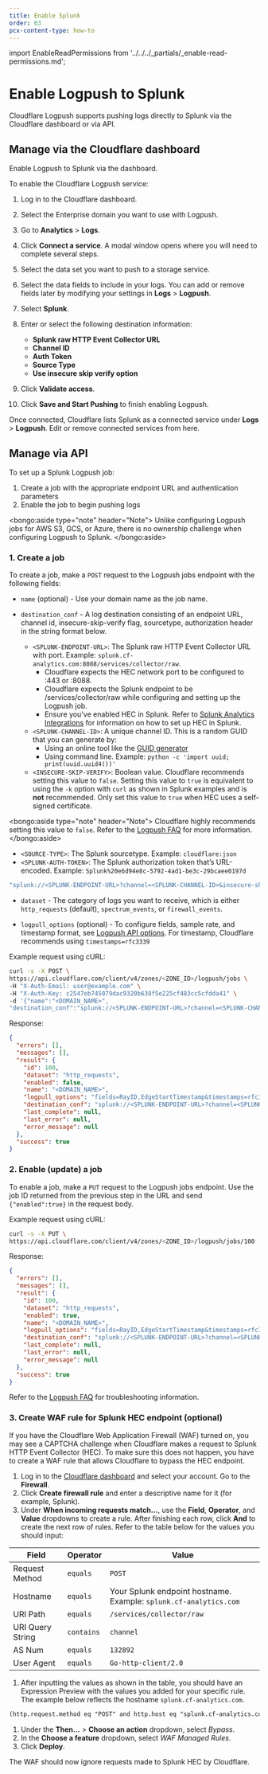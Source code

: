 ```yaml
---
title: Enable Splunk
order: 63
pcx-content-type: how-to
---
```


import EnableReadPermissions from '../../../_partials/_enable-read-permissions.md';

# Enable Logpush to Splunk

Cloudflare Logpush supports pushing logs directly to Splunk via the Cloudflare dashboard or via API.

## Manage via the Cloudflare dashboard

Enable Logpush to Splunk via the dashboard.

To enable the Cloudflare Logpush service:

1. Log in to the Cloudflare dashboard.

1. Select the Enterprise domain you want to use with Logpush.

1. Go to **Analytics** > **Logs**.

1. Click **Connect a service**. A modal window opens where you will need to complete several steps.

1. Select the data set you want to push to a storage service.

1. Select the data fields to include in your logs. You can add or remove fields later by modifying your settings in **Logs** > **Logpush**.

1. Select **Splunk**.

1. Enter or select the following destination information:

   - **Splunk raw HTTP Event Collector URL**
   - **Channel ID**
   - **Auth Token**
   - **Source Type**
   - **Use insecure skip verify option**

1. Click **Validate access**.

1. Click **Save and Start Pushing** to finish enabling Logpush.

Once connected, Cloudflare lists Splunk as a connected service under **Logs** > **Logpush**. Edit or remove connected services from here.

## Manage via API

To set up a Splunk Logpush job:

1. Create a job with the appropriate endpoint URL and authentication parameters
1. Enable the job to begin pushing logs

<bongo:aside type="note" header="Note">
Unlike configuring Logpush jobs for AWS S3, GCS, or Azure, there is no ownership challenge when configuring Logpush to Splunk.
</bongo:aside>

<EnableReadPermissions />

### 1. Create a job

To create a job, make a `POST` request to the Logpush jobs endpoint with the following fields:

- `name` (optional) - Use your domain name as the job name.
- `destination_conf` - A log destination consisting of an endpoint URL, channel id, insecure-skip-verify flag, sourcetype, authorization header in the string format below.

  - `<SPLUNK-ENDPOINT-URL>`: The Splunk raw HTTP Event Collector URL with port. Example: `splunk.cf-analytics.com:8088/services/collector/raw`.
    - Cloudflare expects the HEC network port to be configured to :443 or :8088.
    - Cloudflare expects the Splunk endpoint to be /services/collector/raw while configuring and setting up the Logpush job.
    - Ensure you've enabled HEC in Splunk. Refer to [Splunk Analytics Integrations](https://developers.cloudflare.com/fundamentals/data-products/analytics-integrations/splunk) for information on how to set up HEC in Splunk.
  - `<SPLUNK-CHANNEL-ID>`: A unique channel ID. This is a random GUID that you can generate by:
    - Using an online tool like the [GUID generator](https://www.guidgenerator.com/)
    - Using command line. Example: `python -c 'import uuid; print(uuid.uuid4())'`
  - `<INSECURE-SKIP-VERIFY>`: Boolean value. Cloudflare recommends setting this value to `false`. Setting this value to `true` is equivalent to using the `-k` option with `curl` as shown in Splunk examples and is **not** recommended. Only set this value to `true` when HEC uses a self-signed certificate.

<bongo:aside type="note" header="Note">  Cloudflare highly recommends setting this value to <code class="InlineCode">false</code>. Refer to
  the <a href="/faq#logpush-faq">Logpush FAQ</a> for more information.</bongo:aside>

- `<SOURCE-TYPE>`: The Splunk sourcetype. Example: `cloudflare:json`
- `<SPLUNK-AUTH-TOKEN>`: The Splunk authorization token that’s URL-encoded. Example: `Splunk%20e6d94e8c-5792-4ad1-be3c-29bcaee0197d`

```bash
"splunk://<SPLUNK-ENDPOINT-URL>?channel=<SPLUNK-CHANNEL-ID>&insecure-skip-verify=<INSECURE-SKIP-VERIFY>&sourcetype=<SOURCE-TYPE>&header_Authorization=<SPLUNK-AUTH-TOKEN>"
```

- `dataset` - The category of logs you want to receive, which is either `http_requests` (default), `spectrum_events`, or `firewall_events`.

- `logpull_options` (optional) - To configure fields, sample rate, and timestamp format, see [Logpush API options](/get-started/logpush-configuration-api/understanding-logpush-api#options). For timestamp, Cloudflare recommends using `timestamps=rfc3339`

Example request using cURL:

```bash
curl -s -X POST \
https://api.cloudflare.com/client/v4/zones/<ZONE_ID>/logpush/jobs \
-H "X-Auth-Email: user@example.com" \
-H "X-Auth-Key: c2547eb745079dac9320b638f5e225cf483cc5cfdda41" \
-d '{"name":"<DOMAIN_NAME>",
"destination_conf":"splunk://<SPLUNK-ENDPOINT-URL>?channel=<SPLUNK-CHANNEL-ID>&insecure-skip-verify=<INSECURE-SKIP-VERIFY>&sourcetype=<SOURCE-TYPE>&header_Authorization=<SPLUNK-AUTH-TOKEN>",  "logpull_options":"fields=RayID,EdgeStartTimestamp&timestamps=rfc3339", "dataset":"http_requests"}' | jq .
```

Response:

```json
{
  "errors": [],
  "messages": [],
  "result": {
    "id": 100,
    "dataset": "http_requests",
    "enabled": false,
    "name": "<DOMAIN_NAME>",
    "logpull_options": "fields=RayID,EdgeStartTimestamp&timestamps=rfc3339",
    "destination_conf": "splunk://<SPLUNK-ENDPOINT-URL>?channel=<SPLUNK-CHANNEL-ID>&insecure-skip-verify=<INSECURE-SKIP-VERIFY>&sourcetype=<SOURCE-TYPE>&header_Authorization=<SPLUNK-AUTH-TOKEN>",
    "last_complete": null,
    "last_error": null,
    "error_message": null
  },
  "success": true
}
```

### 2. Enable (update) a job

To enable a job, make a `PUT` request to the Logpush jobs endpoint. Use the job ID returned from the previous step in the URL and send `{"enabled":true}` in the request body.

Example request using cURL:

```bash
curl -s -X PUT \
https://api.cloudflare.com/client/v4/zones/<ZONE_ID>/logpush/jobs/100 -d'{"enabled":true}' | jq .
```

Response:

```json
{
  "errors": [],
  "messages": [],
  "result": {
    "id": 100,
    "dataset": "http_requests",
    "enabled": true,
    "name": "<DOMAIN_NAME>",
    "logpull_options": "fields=RayID,EdgeStartTimestamp&timestamps=rfc3339",
    "destination_conf": "splunk://<SPLUNK-ENDPOINT-URL>?channel=<SPLUNK-CHANNEL-ID>&insecure-skip-verify=<INSECURE-SKIP-VERIFY>&sourcetype=<SOURCE-TYPE>&header_Authorization=<SPLUNK-AUTH-TOKEN>",
    "last_complete": null,
    "last_error": null,
    "error_message": null
  },
  "success": true
}
```

Refer to the [Logpush FAQ](../../../faq#logpush-faq) for troubleshooting information.

### 3. Create WAF rule for Splunk HEC endpoint (optional)

If you have the Cloudflare Web Application Firewall (WAF) turned on, you may see a CAPTCHA challenge when Cloudflare makes a request to Splunk HTTP Event Collector (HEC). To make sure this does not happen, you have to create a WAF rule that allows Cloudflare to bypass the HEC endpoint.

1. Log in to the [Cloudflare dashboard](https://dash.cloudflare.com/) and select your account. Go to the **Firewall**.
1. Click **Create firewall rule** and enter a descriptive name for it (for example, Splunk).
1. Under **When incoming requests match...**, use the **Field**, **Operator**, and **Value** dropdowns to create a rule. After finishing each row, click **And** to create the next row of rules. Refer to the table below for the values you should input:

  <TableWrap>

| Field            | Operator   | Value                                                             |
| ---------------- | ---------- | ----------------------------------------------------------------- |
| Request Method   | `equals`   | `POST`                                                            |
| Hostname         | `equals`   | Your Splunk endpoint hostname. Example: `splunk.cf-analytics.com` |
| URI Path         | `equals`   | `/services/collector/raw`                                         |
| URI Query String | `contains` | `channel`                                                         |
| AS Num           | `equals`   | `132892`                                                          |
| User Agent       | `equals`   | `Go-http-client/2.0`                                              |

  </TableWrap>

1. After inputting the values as shown in the table, you should have an Expression Preview with the values you added for your specific rule. The example below reflects the hostname `splunk.cf-analytics.com`.

```txt
(http.request.method eq "POST" and http.host eq "splunk.cf-analytics.com" and http.request.uri.path eq "/services/collector/raw" and http.request.uri.query contains "channel" and ip.geoip.asnum eq 132892 and http.user_agent eq "Go-http-client/2.0")
```

1. Under the **Then...** > **Choose an action** dropdown, select _Bypass_.
1. In the **Choose a feature** dropdown, select _WAF Managed Rules_.
1. Click **Deploy**.

The WAF should now ignore requests made to Splunk HEC by Cloudflare.
